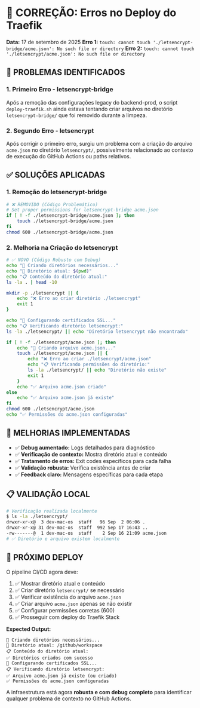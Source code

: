 # 🔧 CORREÇÃO: Erros no Deploy do Traefik

**Data:** 17 de setembro de 2025
**Erro 1:** `touch: cannot touch './letsencrypt-bridge/acme.json': No such file or directory`
**Erro 2:** `touch: cannot touch './letsencrypt/acme.json': No such file or directory`

## 🐛 PROBLEMAS IDENTIFICADOS

### 1. Primeiro Erro - letsencrypt-bridge
Após a remoção das configurações legacy do backend-prod, o script `deploy-traefik.sh` ainda estava tentando criar arquivos no diretório `letsencrypt-bridge/` que foi removido durante a limpeza.

### 2. Segundo Erro - letsencrypt
Após corrigir o primeiro erro, surgiu um problema com a criação do arquivo `acme.json` no diretório `letsencrypt/`, possivelmente relacionado ao contexto de execução do GitHub Actions ou paths relativos.

## ✅ SOLUÇÕES APLICADAS

### 1. Remoção do letsencrypt-bridge
```bash
# ❌ REMOVIDO (Código Problemático)
# Set proper permissions for letsencrypt-bridge acme.json
if [ ! -f ./letsencrypt-bridge/acme.json ]; then
    touch ./letsencrypt-bridge/acme.json
fi
chmod 600 ./letsencrypt-bridge/acme.json
```

### 2. Melhoria na Criação do letsencrypt
```bash
# ✅ NOVO (Código Robusto com Debug)
echo "📁 Criando diretórios necessários..."
echo "📍 Diretório atual: $(pwd)"
echo "📋 Conteúdo do diretório atual:"
ls -la . | head -10

mkdir -p ./letsencrypt || {
    echo "❌ Erro ao criar diretório ./letsencrypt"
    exit 1
}

echo "🔐 Configurando certificados SSL..."
echo "📋 Verificando diretório letsencrypt:"
ls -la ./letsencrypt/ || echo "Diretório letsencrypt não encontrado"

if [ ! -f ./letsencrypt/acme.json ]; then
    echo "📄 Criando arquivo acme.json..."
    touch ./letsencrypt/acme.json || {
        echo "❌ Erro ao criar ./letsencrypt/acme.json"
        echo "📋 Verificando permissões do diretório:"
        ls -la ./letsencrypt/ || echo "Diretório não existe"
        exit 1
    }
    echo "✅ Arquivo acme.json criado"
else
    echo "✅ Arquivo acme.json já existe"
fi
chmod 600 ./letsencrypt/acme.json
echo "✅ Permissões do acme.json configuradas"
```

## 🎯 MELHORIAS IMPLEMENTADAS

- ✅ **Debug aumentado:** Logs detalhados para diagnóstico
- ✅ **Verificação de contexto:** Mostra diretório atual e conteúdo
- ✅ **Tratamento de erros:** Exit codes específicos para cada falha
- ✅ **Validação robusta:** Verifica existência antes de criar
- ✅ **Feedback claro:** Mensagens específicas para cada etapa

## 📋 VALIDAÇÃO LOCAL

```bash
# Verificação realizada localmente
$ ls -la ./letsencrypt/
drwxr-xr-x@  3 dev-mac-os  staff   96 Sep  2 06:06 .
drwxr-xr-x@ 31 dev-mac-os  staff  992 Sep 17 16:43 ..
-rw-------@  1 dev-mac-os  staff    2 Sep 16 21:09 acme.json
# ✅ Diretório e arquivo existem localmente
```

## 🚀 PRÓXIMO DEPLOY

O pipeline CI/CD agora deve:
1. ✅ Mostrar diretório atual e conteúdo
2. ✅ Criar diretório `letsencrypt/` se necessário
3. ✅ Verificar existência do arquivo `acme.json`
4. ✅ Criar arquivo `acme.json` apenas se não existir
5. ✅ Configurar permissões corretas (600)
6. ✅ Prosseguir com deploy do Traefik Stack

**Expected Output:**
```
📁 Criando diretórios necessários...
📍 Diretório atual: /github/workspace
📋 Conteúdo do diretório atual:
✅ Diretórios criados com sucesso
🔐 Configurando certificados SSL...
📋 Verificando diretório letsencrypt:
✅ Arquivo acme.json já existe (ou criado)
✅ Permissões do acme.json configuradas
```

A infraestrutura está agora **robusta e com debug completo** para identificar qualquer problema de contexto no GitHub Actions.
